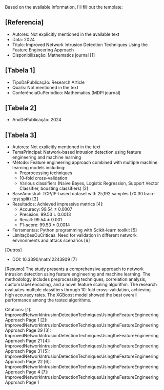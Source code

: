 Based on the available information, I'll fill out the template:

[Referencia]
---
- Autores: Not explicitly mentioned in the available text
- Data: 2024
- Titulo: Improved Network Intrusion Detection Techniques Using the Feature Engineering Approach
- Disponibilização: Mathematics journal [1]

[Tabela 1]
---
- TipoDaPublicação: Research Article
- Qualis: Not mentioned in the text
- ConferênciaOuPeriódico: Mathematics (MDPI journal)

[Tabela 2]
---
- AnoDePublicação: 2024

[Tabela 3]
---
- Autores: Not explicitly mentioned in the text
- TemaPrincipal: Network-based intrusion detection using feature engineering and machine learning
- Método: Feature engineering approach combined with multiple machine learning models including:
  - Preprocessing techniques
  - 10-fold cross-validation
  - Various classifiers (Naive Bayes, Logistic Regression, Support Vector Classifier, boosting classifiers) [2]
- BaseAmostral: TCP/IP-based dataset with 25,192 samples (70:30 train-test split) [3]
- Resultados: Achieved impressive metrics [4]:
  - Accuracy: 99.54 ± 0.0007
  - Precision: 99.53 ± 0.0013
  - Recall: 99.54 ± 0.001
  - F1-score: 99.53 ± 0.0014
- Ferramentas: Python programming with Scikit-learn toolkit [5]
- LimitaçõesOuCriticas: Need for validation in different network environments and attack scenarios [6]

[Outros]
- DOI: 10.3390/math12243909 [7]

[Resumo]
The study presents a comprehensive approach to network intrusion detection using feature engineering and machine learning. The methodology includes preprocessing techniques, correlation analysis, custom label encoding, and a novel feature scaling algorithm. The research evaluates multiple classifiers through 10-fold cross-validation, achieving high accuracy rates. The XGBoost model showed the best overall performance among the tested algorithms.

Citations:
[1]: ImprovedNetworkIntrusionDetectionTechniquesUsingtheFeatureEngineeringApproach Page 1
[2]: ImprovedNetworkIntrusionDetectionTechniquesUsingtheFeatureEngineeringApproach Page 29
[3]: ImprovedNetworkIntrusionDetectionTechniquesUsingtheFeatureEngineeringApproach Page 21
[4]: ImprovedNetworkIntrusionDetectionTechniquesUsingtheFeatureEngineeringApproach Page 31
[5]: ImprovedNetworkIntrusionDetectionTechniquesUsingtheFeatureEngineeringApproach Page 22
[6]: ImprovedNetworkIntrusionDetectionTechniquesUsingtheFeatureEngineeringApproach Page 4
[7]: ImprovedNetworkIntrusionDetectionTechniquesUsingtheFeatureEngineeringApproach Page 1
